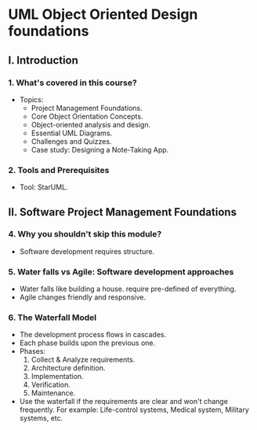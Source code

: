 # UML Object Oriented Design foundations

## I. Introduction

### 1. What's covered in this course?

- Topics:
  - Project Management Foundations.
  - Core Object Orientation Concepts.
  - Object-oriented analysis and design.
  - Essential UML Diagrams.
  - Challenges and Quizzes.
  - Case study: Designing a Note-Taking App.

### 2. Tools and Prerequisites

- Tool: StarUML.

## II. Software Project Management Foundations

### 4. Why you shouldn't skip this module?

- Software development requires structure.

### 5. Water falls vs Agile: Software development approaches

- Water falls like building a house. require pre-defined of everything.
- Agile changes friendly and responsive.

### 6. The Waterfall Model

- The development process flows in cascades.
- Each phase builds upon the previous one.
- Phases:
  1. Collect & Analyze requirements.
  2. Architecture definition.
  3. Implementation.
  4. Verification.
  5. Maintenance.
- Use the waterfall if the requirements are clear and won't change frequently. For example: Life-control systems, Medical system, Military systems, etc.
